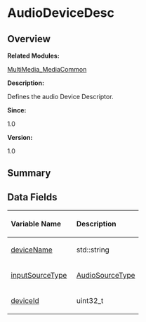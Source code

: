 # AudioDeviceDesc<a name="EN-US_TOPIC_0000001054718115"></a>

## **Overview**<a name="section737832865093529"></a>

**Related Modules:**

[MultiMedia\_MediaCommon](multimedia_mediacommon.md)

**Description:**

Defines the audio Device Descriptor. 

**Since:**

1.0

**Version:**

1.0

## **Summary**<a name="section111430194093529"></a>

## Data Fields<a name="pub-attribs"></a>

<a name="table1550448799093529"></a>
<table><thead align="left"><tr id="row1532395832093529"><th class="cellrowborder" valign="top" width="50%" id="mcps1.1.3.1.1"><p id="p2132731454093529"><a name="p2132731454093529"></a><a name="p2132731454093529"></a>Variable Name</p>
</th>
<th class="cellrowborder" valign="top" width="50%" id="mcps1.1.3.1.2"><p id="p1214304642093529"><a name="p1214304642093529"></a><a name="p1214304642093529"></a>Description</p>
</th>
</tr>
</thead>
<tbody><tr id="row797856665093529"><td class="cellrowborder" valign="top" width="50%" headers="mcps1.1.3.1.1 "><p id="p505015417093529"><a name="p505015417093529"></a><a name="p505015417093529"></a><a href="multimedia_mediacommon.md#gaa24e76abf7ecc4088c6888128109d3e8">deviceName</a></p>
</td>
<td class="cellrowborder" valign="top" width="50%" headers="mcps1.1.3.1.2 "><p id="p640379845093529"><a name="p640379845093529"></a><a name="p640379845093529"></a>std::string </p>
</td>
</tr>
<tr id="row119897489093529"><td class="cellrowborder" valign="top" width="50%" headers="mcps1.1.3.1.1 "><p id="p209741121093529"><a name="p209741121093529"></a><a name="p209741121093529"></a><a href="multimedia_mediacommon.md#ga8c4f565aa744ec55a784529a843f853e">inputSourceType</a></p>
</td>
<td class="cellrowborder" valign="top" width="50%" headers="mcps1.1.3.1.2 "><p id="p1161331407093529"><a name="p1161331407093529"></a><a name="p1161331407093529"></a><a href="multimedia_mediacommon.md#gadc3158e093b995ca7b9b6aa32388ccdd">AudioSourceType</a> </p>
</td>
</tr>
<tr id="row1637457198093529"><td class="cellrowborder" valign="top" width="50%" headers="mcps1.1.3.1.1 "><p id="p1614510746093529"><a name="p1614510746093529"></a><a name="p1614510746093529"></a><a href="multimedia_mediacommon.md#gae354490defc2b40c8aeb7b98700cbbd0">deviceId</a></p>
</td>
<td class="cellrowborder" valign="top" width="50%" headers="mcps1.1.3.1.2 "><p id="p1024354732093529"><a name="p1024354732093529"></a><a name="p1024354732093529"></a>uint32_t </p>
</td>
</tr>
</tbody>
</table>

